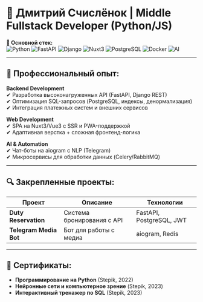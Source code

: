 # 👋 Дмитрий Счислёнок | Middle Fullstack Developer (Python/JS)

**📍 Основной стек:**  
![Python](https://img.shields.io/badge/-Python-3776AB?logo=python&logoColor=white)
![FastAPI](https://img.shields.io/badge/-FastAPI-009688?logo=fastapi&logoColor=white)
![Django](https://img.shields.io/badge/-Django-092E20?logo=django&logoColor=white)
![Nuxt3](https://img.shields.io/badge/-Nuxt3-00DC82?logo=nuxt.js&logoColor=white)
![PostgreSQL](https://img.shields.io/badge/-PostgreSQL-4169E1?logo=postgresql&logoColor=white)
![Docker](https://img.shields.io/badge/-Docker-2496ED?logo=docker&logoColor=white)
![AI](https://img.shields.io/badge/-AI%20%26%20CV-FF6F00?logo=openai)  *<!-- Компьютерное зрение -->*

---

## 🚀 Профессиональный опыт:
**Backend Development**  
✔ Разработка высоконагруженных API (FastAPI, Django REST)  
✔ Оптимизация SQL-запросов (PostgreSQL, индексы, денормализация)  
✔ Интеграция платежных систем и внешних сервисов  

**Web Development**  
✔ SPA на Nuxt3/Vue3 с SSR и PWA-поддержкой  
✔ Адаптивная верстка + сложная фронтенд-логика  

**AI & Automation**  
✔ Чат-боты на aiogram с NLP (Telegram)  
✔ Микросервисы для обработки данных (Celery/RabbitMQ)  

---

## 🔍 Закрепленные проекты:
| Проект | Описание | Технологии |
|--------|----------|------------|
| **Duty Reservation** | Система бронирования с API | FastAPI, PostgreSQL, JWT |
| **Telegram Media Bot** | Бот для работы с медиа | aiogram, Redis |

---

## 📜 Сертификаты:
- **Программирование на Python** (Stepik, 2022)  
- **Нейронные сети и компьютерное зрение** (Stepik, 2023)  
- **Интерактивный тренажер по SQL** (Stepik, 2023)  
